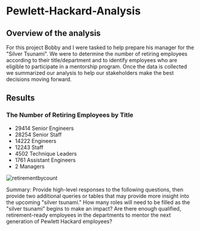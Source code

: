 # Pewlett-Hackard-Analysis

## Overview of the analysis

For this project Bobby and I were tasked to help prepare his manager for the "Silver Tsunami". We were to determine the number of retiring employees according to their title/department and to identify employees who are eligible to participate in a mentorship program. Once the data is collected we summarized our analysis to help our stakeholders make the best decisions moving forward. 

## Results

### The Number of Retiring Employees by Title

  * 29414 Senior Engineers
  * 28254 Senior Staff
  * 14222 Engineers
  * 12243 Staff
  * 4502 Technique Leaders
  * 1761 Assistant Engineers
  * 2 Managers

![retirementbycount](https://user-images.githubusercontent.com/99618784/162595558-d938be86-3cca-43fd-a114-e48be41eacc7.PNG)


Summary: Provide high-level responses to the following questions, then provide two additional queries or tables that may provide more insight into the upcoming "silver tsunami."
How many roles will need to be filled as the "silver tsunami" begins to make an impact?
Are there enough qualified, retirement-ready employees in the departments to mentor the next generation of Pewlett Hackard employees?
